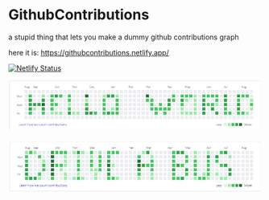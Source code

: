 # GithubContributions
a stupid thing that lets you make a dummy github contributions graph

here it is: https://githubcontributions.netlify.app/

[![Netlify Status](https://api.netlify.com/api/v1/badges/7a1cf942-e52e-4e5e-a6ec-0a507ff70843/deploy-status)](https://app.netlify.com/sites/githubcontributions/deploys)


![Example 1](example01.png?raw=true "Example with hello world")

![Example 2](example02.png?raw=true "Example with career advice")
